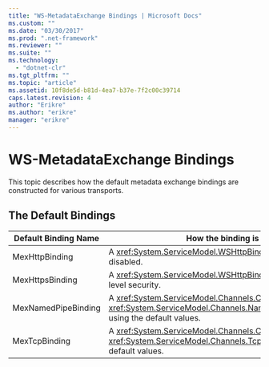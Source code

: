 ```yaml
---
title: "WS-MetadataExchange Bindings | Microsoft Docs"
ms.custom: ""
ms.date: "03/30/2017"
ms.prod: ".net-framework"
ms.reviewer: ""
ms.suite: ""
ms.technology: 
  - "dotnet-clr"
ms.tgt_pltfrm: ""
ms.topic: "article"
ms.assetid: 10f8de5d-b81d-4ea7-b37e-7f2c00c39714
caps.latest.revision: 4
author: "Erikre"
ms.author: "erikre"
manager: "erikre"
---
```

# WS-MetadataExchange Bindings
This topic describes how the default metadata exchange bindings are constructed for various transports.  
  
## The Default Bindings  
  
|Default Binding Name|How the binding is constructed|  
|--------------------------|------------------------------------|  
|MexHttpBinding|A <xref:System.ServiceModel.WSHttpBinding> with transport-level security disabled.|  
|MexHttpsBinding|A <xref:System.ServiceModel.WSHttpBinding> that supports transport-level security.|  
|MexNamedPipeBinding|A  <xref:System.ServiceModel.Channels.CustomBinding> with a <xref:System.ServiceModel.Channels.NamedPipeTransportBindingElement> using the default values.|  
|MexTcpBinding|A <xref:System.ServiceModel.Channels.CustomBinding> with a <xref:System.ServiceModel.Channels.TcpTransportBindingElement> using default values.|